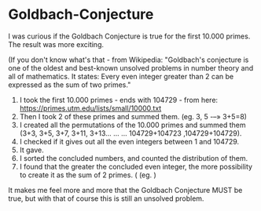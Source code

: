 # Goldbach-Conjecture
I was curious if the Goldbach Conjecture is true for the first 10.000 primes. The result was more exciting.

(If you don't know what's that - from Wikipedia:
"Goldbach's conjecture is one of the oldest and best-known unsolved problems in number theory and all of mathematics. It states:
Every even integer greater than 2 can be expressed as the sum of two primes."

1. I took the first 10.000 primes - ends with 104729 - from here: https://primes.utm.edu/lists/small/10000.txt
2. Then I took 2 of these primes and summed them. (eg. 3, 5 -–» 3+5=8)
3. I created all the permutations of the 10.000 primes and summed them (3+3, 3+5, 3+7, 3+11, 3+13... ... ... 104729+104723 ,104729+104729).
4. I checked if it gives out all the even integers between 1 and 104729.
5. It gave.
6. I sorted the concluded numbers, and counted the distribution of them.
7. I found that the greater the concluded even integer, the more possibility to create it as the sum of 2 primes. (
   (eg. )

It makes me feel more and more that the Goldbach Conjecture MUST be true, but with that of course this is still an unsolved problem.
